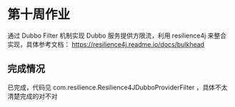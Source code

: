 # 第十周作业
通过 Dubbo Filter 机制实现 Dubbo 服务提供方限流，利用 resilience4j 来整合实现，具体参考文档： https://resilience4j.readme.io/docs/bulkhead


## 完成情况
已完成，代码见 com.resilience.Resilience4JDubboProviderFilter ，具体不太清楚完成的对不对